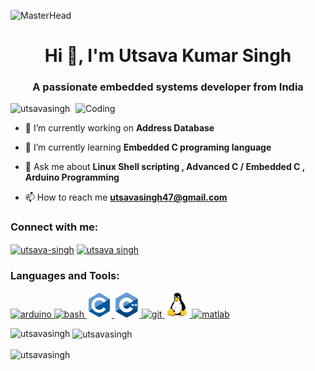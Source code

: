 ![MasterHead](https://www.nrcan.gc.ca/sites/nrcan/files/energy/images/Green-Infra-Banner_v01.gif)
<h1 align="center">Hi 👋, I'm Utsava Kumar Singh</h1>
<h3 align="center">A passionate embedded systems developer from India</h3>
<img align="right" alt="Coding" width="400" src="https://camo.githubusercontent.com/5ddf73ad3a205111cf8c686f687fc216c2946a75005718c8da5b837ad9de78c9/68747470733a2f2f7468756d62732e6766796361742e636f6d2f4576696c4e657874446576696c666973682d736d616c6c2e676966">

<p align="left"> <img src="https://komarev.com/ghpvc/?username=utsavasingh&label=Profile%20views&color=0e75b6&style=flat" alt="utsavasingh" /> </p>

- 🔭 I’m currently working on **Address Database**

- 🌱 I’m currently learning **Embedded C programing language**

- 💬 Ask me about **Linux Shell scripting , Advanced C / Embedded C , Arduino Programming**

- 📫 How to reach me **utsavasingh47@gmail.com**

<h3 align="left">Connect with me:</h3>
<p align="left">
<a href="https://linkedin.com/in/utsava-singh" target="blank"><img align="center" src="https://raw.githubusercontent.com/rahuldkjain/github-profile-readme-generator/master/src/images/icons/Social/linked-in-alt.svg" alt="utsava-singh" height="30" width="40" /></a>
<a href="https://fb.com/utsava singh" target="blank"><img align="center" src="https://raw.githubusercontent.com/rahuldkjain/github-profile-readme-generator/master/src/images/icons/Social/facebook.svg" alt="utsava singh" height="30" width="40" /></a>
</p>

<h3 align="left">Languages and Tools:</h3>
<p align="left"> <a href="https://www.arduino.cc/" target="_blank" rel="noreferrer"> <img src="https://cdn.worldvectorlogo.com/logos/arduino-1.svg" alt="arduino" width="40" height="40"/> </a> <a href="https://www.gnu.org/software/bash/" target="_blank" rel="noreferrer"> <img src="https://www.vectorlogo.zone/logos/gnu_bash/gnu_bash-icon.svg" alt="bash" width="40" height="40"/> </a> <a href="https://www.cprogramming.com/" target="_blank" rel="noreferrer"> <img src="https://raw.githubusercontent.com/devicons/devicon/master/icons/c/c-original.svg" alt="c" width="40" height="40"/> </a> <a href="https://www.w3schools.com/cpp/" target="_blank" rel="noreferrer"> <img src="https://raw.githubusercontent.com/devicons/devicon/master/icons/cplusplus/cplusplus-original.svg" alt="cplusplus" width="40" height="40"/> </a> <a href="https://git-scm.com/" target="_blank" rel="noreferrer"> <img src="https://www.vectorlogo.zone/logos/git-scm/git-scm-icon.svg" alt="git" width="40" height="40"/> </a> <a href="https://www.linux.org/" target="_blank" rel="noreferrer"> <img src="https://raw.githubusercontent.com/devicons/devicon/master/icons/linux/linux-original.svg" alt="linux" width="40" height="40"/> </a> <a href="https://www.mathworks.com/" target="_blank" rel="noreferrer"> <img src="https://upload.wikimedia.org/wikipedia/commons/2/21/Matlab_Logo.png" alt="matlab" width="40" height="40"/> </a> </p>

<p><img align="left" src="https://github-readme-stats.vercel.app/api/top-langs?username=utsavasingh&show_icons=true&locale=en&layout=compact" alt="utsavasingh" /></p>

<p>&nbsp;<img align="center" src="https://github-readme-stats.vercel.app/api?username=utsavasingh&show_icons=true&locale=en" alt="utsavasingh" /></p>

<p><img align="center" src="https://github-readme-streak-stats.herokuapp.com/?user=utsavasingh&" alt="utsavasingh" /></p>
